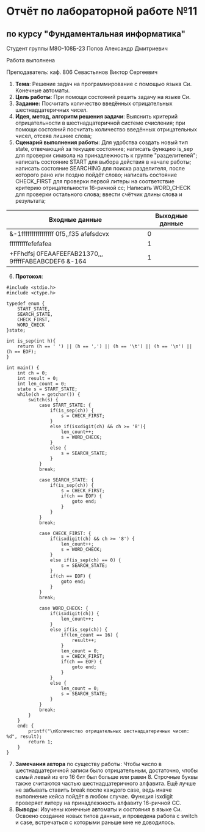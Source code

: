 # Отчёт по лабораторной работе №11
## по курсу "Фундаментальная информатика"

Студент группы М8О-108Б-23 Попов Александр Дмитриевич

Работа выполнена

Преподаватель: каф. 806 Севастьянов Виктор Сергеевич

1. **Тема**: Решение задач на программирование с помощью языка Си. Конечные автоматы.
2. **Цель работы**: При помощи состояний решить задачу на языке Си.
3. **Задание:** Посчитать количество введённых отрицательных шестнадцатеричных чисел.
4. **Идея, метод, алгоритм решения задачи**: Выяснить критерий отрицательности в шестнадцатеричной системе счисления; при помощи состояний посчитать количество введённых отрицательных чисел, отсеяв лишние слова;
5. **Сценарий выполнения работы**: Для удобства создать новый тип state, отвечающий за текущее состояние; написать функцию is_sep для проверки символа на принадлежность к группе "разделителей"; написать состояние START для выбора действия в начале работы; написать состояние SEARCHING для поиска разделителя, после которого рано или поздно пойдёт слово; написать состояние CHECK_FIRST для проверки первой литеры на соответствие критерию отрицательности 16-ричной сс; Написать WORD_CHECK для проверки остального слова; ввести счётчик длины слова и результата;

| Входные данные                                          | Выходные данные                        |
|---------------------------------------------------------|----------------------------------------|
| &-1ffffffffffffffff  0f5,,f35 afefsdcvx                 | 0                                      |
|     fffffffffefefafea                                   | 1                                      |
| +FFhdfsj 0FEAAFEEFAB21370,,,  9ffffFABEABCDEF6  &-164   | 1                                      |

6. **Протокол**:
```
#include <stdio.h>
#include <ctype.h>

typedef enum {
    START_STATE,
    SEARCH_STATE,
    CHECK_FIRST,
    WORD_CHECK
}state;

int is_sep(int h){
    return (h == ' ') || (h == ',') || (h == '\t') || (h == '\n') || (h == EOF);
}

int main() {
    int ch = 0;
    int result = 0;
    int len_count = 0;
    state s = START_STATE;
    while(ch = getchar()) {
        switch(s) {
            case START_STATE: {
                if(is_sep(ch)) {
                    s = CHECK_FIRST;
                }
                else if(isxdigit(ch) && ch >= '8'){
                    len_count++;
                    s = WORD_CHECK;
                }
                else {
                    s = SEARCH_STATE;
                }
            }
            break;
            
            case SEARCH_STATE: {
                if(is_sep(ch)) {
                    s = CHECK_FIRST;
                    if(ch == EOF) {
                        goto end;
                    }
                }
            }
            break;
            
            case CHECK_FIRST: {
                if(isxdigit(ch) && ch >= '8') {
                    len_count++;
                    s = WORD_CHECK;
                }
                else if(is_sep(ch) == 0) {
                    s = SEARCH_STATE;
                }
                if(ch == EOF) {
                    goto end;
                }
            }
            break;
            
            case WORD_CHECK: {
                if(isxdigit(ch)) {
                    len_count++;
                }
                else if(is_sep(ch)) {
                    if(len_count == 16) {
                        result++;
                    }
                    len_count = 0;
                    s = CHECK_FIRST;
                    if(ch == EOF) {
                        goto end;
                    }
                }
                else {
                    len_count = 0;
                    s = SEARCH_STATE;
                }
            }
            break;
        }
    }
    end: {
        printf("\nКоличество отрицательных шестнадцатеричных чисел: %d", result);
        return 1;
    }
}
```
7. **Замечания автора** по существу работы: Чтобы число в шестнадцатеричной записи было отрицательным, достаточно, чтобы самый левый из его 16 бит был больше или равен 8. Строчные буквы также считаются частью шестнадцатеричного алфавита. Ещё лучше не забывать ставить break после каждого case, ведь иначе выполнение кейса пойдёт в любом случае. Функция isxdigit проверяет литеру на принадлежность алфавиту 16-ричной СС.
8. **Выводы**: Изучены конечные автоматы и состояния в языке Си. Освоено создание новых типов данных, и проведена работа с switch и case, встречаться с которыми раньше мне не доводилось.
